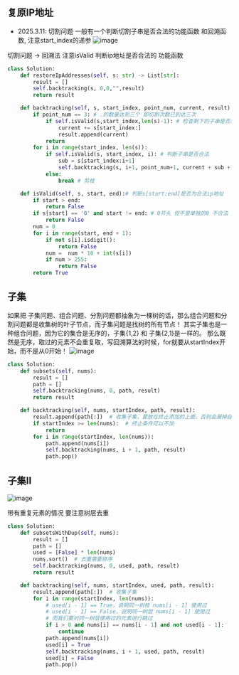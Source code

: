 ## 复原IP地址
- 2025.3.11: 切割问题 一般有一个判断切割子串是否合法的功能函数 和回溯函数, 注意start_index的递参
![image](https://github.com/user-attachments/assets/ed526835-9894-472a-b847-0e999735ec05)

切割问题 -> 回溯法
注意isValid 判断ip地址是否合法的 功能函数
```python
class Solution:
    def restoreIpAddresses(self, s: str) -> List[str]:
        result = []
        self.backtracking(s, 0,0,"",result)
        return result

    def backtracking(self, s, start_index, point_num, current, result):
        if point_num == 3: # .的数量达到三个 即切割次数已到达三次
            if self.isValid(s,start_index,len(s)-1): # 检查剩下的子串是否满足ip地址条件
                current += s[start_index:]
                result.append(current)
            return
        for i in range(start_index, len(s)):
            if self.isValid(s, start_index, i): # 判断子串是否合法
                sub = s[start_index:i+1]
                self.backtracking(s, i+1, point_num+1, current + sub + '.', result) # 自己包含了隐藏回溯
            else:
                break # 剪枝

    def isValid(self, s, start, end):# 判断s[start:end]是否为合法ip地址
        if start > end:
            return False
        if s[start] == '0' and start != end: # 0开头 但不是单独的0 不合法
            return False
        num = 0
        for i in range(start, end + 1):
            if not s[i].isdigit():
                return False
            num =  num * 10 + int(s[i])
            if num > 255:
                return False
        return True

```

## 子集
如果把 子集问题、组合问题、分割问题都抽象为一棵树的话，那么组合问题和分割问题都是收集树的叶子节点，而子集问题是找树的所有节点！
其实子集也是一种组合问题，因为它的集合是无序的，子集{1,2} 和 子集{2,1}是一样的。
那么既然是无序，取过的元素不会重复取，写回溯算法的时候，for就要从startIndex开始，而不是从0开始！
![image](https://github.com/user-attachments/assets/89e84230-5fcf-4bcd-8d44-46d23e988999)

```python
class Solution:
    def subsets(self, nums):
        result = []
        path = []
        self.backtracking(nums, 0, path, result)
        return result

    def backtracking(self, nums, startIndex, path, result):
        result.append(path[:])  # 收集子集，要放在终止添加的上面，否则会漏掉自己
        if startIndex >= len(nums):  # 终止条件可以不加
            return
        for i in range(startIndex, len(nums)):
            path.append(nums[i])
            self.backtracking(nums, i + 1, path, result)
            path.pop()
```

## 子集II
![image](https://github.com/user-attachments/assets/ff786a89-df49-4971-8c6b-17baec2e4e82)

带有重复元素的情况 要注意树层去重
```python
class Solution:
    def subsetsWithDup(self, nums):
        result = []
        path = []
        used = [False] * len(nums)
        nums.sort()  # 去重需要排序
        self.backtracking(nums, 0, used, path, result)
        return result

    def backtracking(self, nums, startIndex, used, path, result):
        result.append(path[:])  # 收集子集
        for i in range(startIndex, len(nums)):
            # used[i - 1] == True，说明同一树枝 nums[i - 1] 使用过
            # used[i - 1] == False，说明同一树层 nums[i - 1] 使用过
            # 而我们要对同一树层使用过的元素进行跳过
            if i > 0 and nums[i] == nums[i - 1] and not used[i - 1]:
                continue
            path.append(nums[i])
            used[i] = True
            self.backtracking(nums, i + 1, used, path, result)
            used[i] = False
            path.pop()
```
